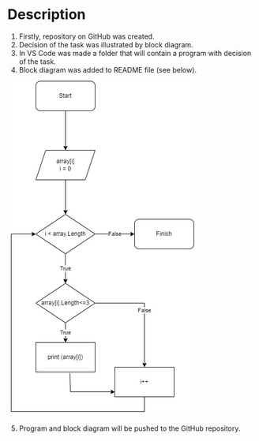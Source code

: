 # Description

1. Firstly, repository on GitHub was created.
2. Decision of the task was illustrated by block diagram.
3. In VS Code was made a folder that will contain a program with decision of the task.
4. Block diagram was added to README file (see below).


![Block diagram](Block_diagram.jpg)

5. Program and block diagram will be pushed to the GitHub repository.